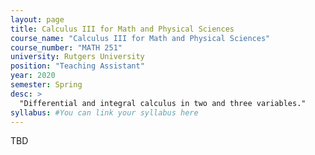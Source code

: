 ```yaml
---
layout: page
title: Calculus III for Math and Physical Sciences
course_name: "Calculus III for Math and Physical Sciences"
course_number: "MATH 251"
university: Rutgers University
position: "Teaching Assistant"
year: 2020
semester: Spring
desc: >
  "Differential and integral calculus in two and three variables."
syllabus: #You can link your syllabus here
---
```


TBD

